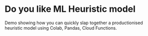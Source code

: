 # Do you like ML Heuristic model

Demo showing how you can quickly slap together a productionised heuristic model using Colab, Pandas, Cloud Functions.